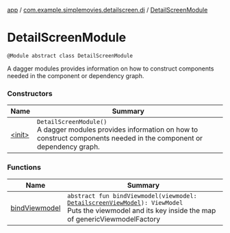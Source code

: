 [app](../../index.md) / [com.example.simplemovies.detailscreen.di](../index.md) / [DetailScreenModule](./index.md)

# DetailScreenModule

`@Module abstract class DetailScreenModule`

A dagger modules provides information on how to construct components needed in the component
or dependency graph.

### Constructors

| Name | Summary |
|---|---|
| [&lt;init&gt;](-init-.md) | `DetailScreenModule()`<br>A dagger modules provides information on how to construct components needed in the component or dependency graph. |

### Functions

| Name | Summary |
|---|---|
| [bindViewmodel](bind-viewmodel.md) | `abstract fun bindViewmodel(viewmodel: `[`DetailscreenViewModel`](../../com.example.simplemovies.detailscreen/-detailscreen-view-model/index.md)`): ViewModel`<br>Puts the viewmodel and its key inside the map of genericViewmodelFactory |
